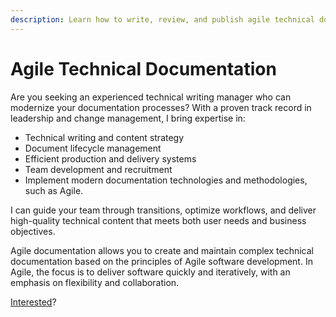 ```yaml
---
description: Learn how to write, review, and publish agile technical documentation
---
```


# Agile Technical Documentation

Are you seeking an experienced technical writing manager who can modernize your documentation processes? With a proven track record in leadership and change management, I bring expertise in:

* Technical writing and content strategy&#x20;
* Document lifecycle management
* Efficient production and delivery systems&#x20;
* Team development and recruitment&#x20;
* Implement modern documentation technologies and methodologies, such as Agile.

I can guide your team through transitions, optimize workflows, and deliver high-quality technical content that meets both user needs and business objectives.

Agile documentation allows you to create and maintain complex technical documentation based on the principles of Agile software development. In Agile, the focus is to deliver software quickly and iteratively, with an emphasis on flexibility and collaboration.

[Interested](about-ivan.md)?&#x20;

